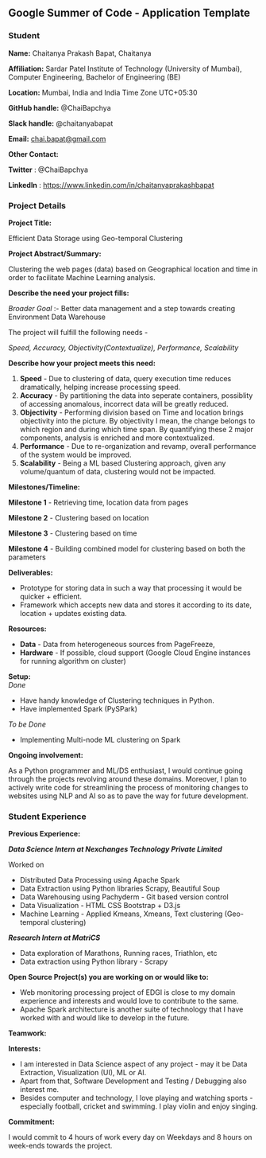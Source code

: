## Google Summer of Code - Application Template

### Student

**Name:** Chaitanya Prakash Bapat, Chaitanya

**Affiliation:** Sardar Patel Institute of Technology (University of Mumbai), Computer Engineering, Bachelor of Engineering (BE)

**Location:** Mumbai, India and India Time Zone UTC+05:30

**GitHub handle:** @ChaiBapchya

**Slack handle:** @chaitanyabapat

**Email:** chai.bapat@gmail.com

**Other Contact:**  

**Twitter** : @ChaiBapchya

**LinkedIn** : https://www.linkedin.com/in/chaitanyaprakashbapat

### Project Details

**Project Title:**  

Efficient Data Storage using Geo-temporal Clustering

**Project Abstract/Summary:**  

Clustering the web pages (data) based on Geographical location and time in order to facilitate Machine Learning analysis.

**Describe the need your project fills:**  

_Broader Goal_ :- Better data management and a step towards creating Environment Data Warehouse

The project will fulfill the following needs - 

_Speed, Accuracy, Objectivity(Contextualize), Performance, Scalability_

**Describe how your project meets this need:**  
1. **Speed** - Due to clustering of data, query execution time reduces dramatically, helping increase processing speed.
2. **Accuracy** - By partitioning the data into seperate containers, possiblity of accessing anomalous, incorrect data will be greatly reduced.
3. **Objectivity** - Performing division based on Time and location brings objectivity into the picture. By objectivity I mean, the change belongs to which region and during which time span. By quantifying these 2 major components, analysis is enriched and more contextualized.
4. **Performance** - Due to re-organization and revamp, overall performance of the system would be improved.
5. **Scalability** - Being a ML based Clustering approach, given any volume/quantum of data, clustering would not be impacted.


**Milestones/Timeline:**  

**Milestone 1** - Retrieving time, location data from pages

**Milestone 2** - Clustering based on location

**Milestone 3** - Clustering based on time

**Milestone 4** - Building combined model for clustering based on both the parameters

**Deliverables:**  
+ Prototype for storing data in such a way that processing it would be quicker + efficient.
+ Framework which accepts new data and stores it according to its date, location + updates existing data.

**Resources:**  
+ **Data** - Data from heterogeneous sources from PageFreeze, 
+ **Hardware** - If possible, cloud support (Google Cloud Engine instances for running algorithm on cluster)

**Setup:**  
_Done_

+ Have handy knowledge of Clustering techniques in Python.
+ Have implemented Spark (PySPark)

_To be Done_
+ Implementing Multi-node ML clustering on Spark

**Ongoing involvement:**  

As a Python programmer and ML/DS enthusiast, I would continue going through the projects revolving around these domains. Moreover, I plan to actively write code for streamlining the process of monitoring changes to websites using NLP and AI so as to pave the way for future development.

### Student Experience

**Previous Experience:**

**_Data Science Intern at Nexchanges Technology Private Limited_**

Worked on 
+ Distributed Data Processing using Apache Spark
+ Data Extraction using Python libraries Scrapy, Beautiful Soup
+ Data Warehousing using Pachyderm - Git based version control
+ Data Visualization - HTML CSS Bootstrap + D3.js 
+ Machine Learning - Applied Kmeans, Xmeans, Text clustering (Geo-temporal clustering)

**_Research Intern at MatriCS_**
+ Data exploration of Marathons, Running races, Triathlon, etc
+ Data extraction using Python library - Scrapy

**Open Source Project(s) you are working on or would like to:**
+ Web monitoring processing project of EDGI is close to my domain experience and interests and would love to contribute to the same.
+ Apache Spark architecture is another suite of technology that I have worked with and would like to develop in the future.

**Teamwork:**

**Interests:**
- I am interested in Data Science aspect of any project - may it be Data Extraction, Visualization (UI), ML or AI.
- Apart from that, Software Development and Testing / Debugging also interest me.
- Besides computer and technology, I love playing and watching sports - especially football, cricket and swimming. I play violin and enjoy singing.

**Commitment:**

I would commit to 4 hours of work every day on Weekdays and 8 hours on week-ends towards the project.
